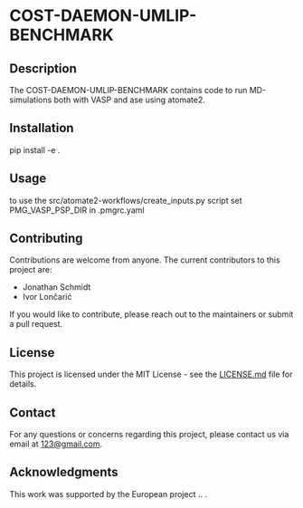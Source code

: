 # COST-DAEMON-UMLIP-BENCHMARK

## Description
The COST-DAEMON-UMLIP-BENCHMARK contains code to run MD-simulations both with VASP and ase using atomate2.

## Installation
pip install -e .


## Usage
to use the src/atomate2-workflows/create_inputs.py script set PMG_VASP_PSP_DIR in .pmgrc.yaml  

## Contributing
Contributions are welcome from anyone. The current contributors to this project are:
- Jonathan Schmidt
- Ivor Lončarić

If you would like to contribute, please reach out to the maintainers or submit a pull request.

## License
This project is licensed under the MIT License - see the [LICENSE.md](LICENSE.md) file for details.

## Contact
For any questions or concerns regarding this project, please contact us via email at [123@gmail.com](mailto:123@gmail.com).

## Acknowledgments
This work was supported by the European project .. . 
